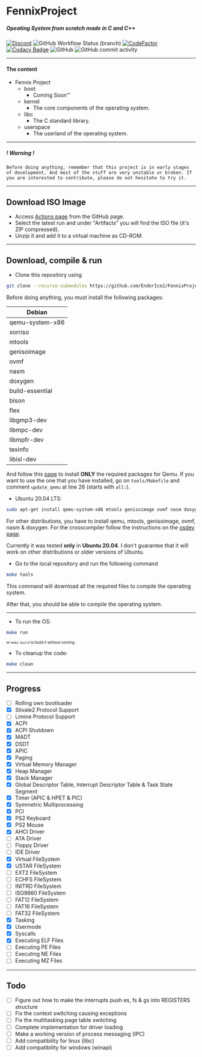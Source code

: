 # FennixProject
##### Opeating System from scratch made in C and C++

[![Discord](https://img.shields.io/discord/887406812612157451?style=for-the-badge&logo=discord&logoColor=white)](https://discord.gg/AYhW6N59Wu)
![GitHub Workflow Status (branch)](https://img.shields.io/github/workflow/status/EnderIce2/FennixProject/Makefile%20CI/main?style=for-the-badge)
[![CodeFactor](https://www.codefactor.io/repository/github/enderice2/fennixproject/badge?style=for-the-badge)](https://www.codefactor.io/repository/github/enderice2/fennixproject)
[![Codacy Badge](https://img.shields.io/codacy/grade/d00135a0a6304420a3cd021936f7be50?label=codacy&style=for-the-badge)](https://www.codacy.com/gh/EnderIce2/FennixProject/dashboard?utm_source=github.com&amp;utm_medium=referral&amp;utm_content=EnderIce2/FennixProject&amp;utm_campaign=Badge_Grade)
![GitHub](https://img.shields.io/github/license/EnderIce2/FennixProject?style=for-the-badge)
![GitHub commit activity](https://img.shields.io/github/commit-activity/w/EnderIce2/FennixProject?style=for-the-badge)

---

#### The content
- Fennix Project
    - boot
        - Coming Soon™
    - kernel
        - The core components of the operating system.
    - libc
        - The C standard library.
    - userspace
        - The userland of the operating system.

---
##### ! Warning !
`Before doing anything, remember that this project is in early stages of development. And most of the stuff are very unstable or broken. If you are interested to contribute, please do not hesitate to try it.`

---

## Download ISO Image

- Access [Actions page](https://github.com/EnderIce2/FennixProject/actions/workflows/makefile.yml) from the GitHub page.
- Select the latest run and under "Artifacts" you will find the ISO file (it's ZIP compressed).
- Unzip it and add it to a virtual machine as CD-ROM.

---

## Download, compile & run

- Clone this repository using

```bash
git clone --recurse-submodules https://github.com/EnderIce2/FennixProject
```

Before doing anything, you must install the following packages:

| Debian          |
| --------------- |
| qemu-system-x86 |
| xorriso         |
| mtools          |
| genisoimage     |
| ovmf            |
| nasm            |
| doxygen         |
| build-essential |
| bison           |
| flex            |
| libgmp3-dev     |
| libmpc-dev      |
| libmpfr-dev     |
| texinfo         |
| libisl-dev      |

And follow this [page](https://wiki.qemu.org/Hosts/Linux#:~:text=for%20both%20variants.-,Building%20QEMU%20for%20Linux,-Most%20Linux%20distributions) to install **ONLY** the required packages for Qemu. If you want to use the one that you have installed, go on `tools/Makefile` and comment `update_qemu` at line 26 (starts with `all:`).

- Ubuntu 20.04 LTS:
```bash
sudo apt-get install qemu-system-x86 mtools genisoimage ovmf nasm doxygen build-essential bison flex libgmp3-dev libmpc-dev libmpfr-dev texinfo libisl-dev
```

For other distributions, you have to install qemu, mtools, genisoimage, ovmf, nasm & doxygen. For the crosscompiler follow the instructions on the [osdev page](https://wiki.osdev.org/GCC_Cross-Compiler#:~:text=CLooG%20(optional)-,Installing%20Dependencies,-%E2%86%93%20Dependency%20/%20OS%20%E2%86%92).

Currently it was tested **only** in **Ubuntu 20.04**. I don't guarantee that it will work on other distributions or older versions of Ubuntu.

- Go to the local repository and run the following command

```bash
make tools
```

This command will download all the required files to compile the operating system.

After that, you should be able to compile the operating system.

---

- To run the OS:

```bash
make run
```
<sub><sup>or `make build` to build it without running.</sup></sub>

- To cleanup the code:

```bash
make clean
```

---

## Progress

- [ ] Rolling own bootloader
- [x] Stivale2 Protocol Support
- [ ] Limine Protocol Support
- [x] ACPI
- [x] ACPI Shutdown
- [x] MADT
- [x] DSDT
- [x] APIC
- [x] Paging
- [x] Virtual Memory Manager
- [x] Heap Manager
- [x] Stack Manager
- [x] Global Descriptor Table, Interrupt Descriptor Table & Task State Segment
- [x] Timer (APIC & HPET & PIC)
- [x] Symmetric Multiprocessing
- [x] PCI
- [x] PS2 Keyboard
- [x] PS2 Mouse
- [x] AHCI Driver
- [ ] ATA Driver
- [ ] Floppy Driver
- [ ] IDE Driver
- [x] Virtual FileSystem
- [x] USTAR FileSystem
- [ ] EXT2 FileSystem
- [ ] ECHFS FileSystem
- [ ] INITRD FileSystem
- [ ] ISO9660 FileSystem
- [ ] FAT12 FileSystem
- [ ] FAT16 FileSystem
- [ ] FAT32 FileSystem
- [x] Tasking
- [x] Usermode
- [x] Syscalls
- [x] Executing ELF Files
- [ ] Executing PE Files
- [ ] Executing NE Files
- [ ] Executing MZ Files

---

## Todo
- [ ] Figure out how to make the interrupts push es, fs & gs into REGISTERS structure
- [ ] Fix the context switching causing exceptions
- [ ] Fix the multitasking page table switching
- [ ] Complete implementation for driver loading
- [ ] Make a working version of process messaging (IPC)
- [ ] Add compatibility for linux (libc)
- [ ] Add compatibility for windows (winapi)
